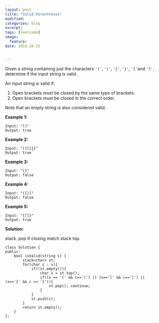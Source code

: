 ```yaml
---
layout: post
title: "Valid Parentheses"
modified:
categories: blog
excerpt:
tags: [leetcode]
image:
  feature:
date: 2019-10-23


---
```


Given a string containing just the characters `'('`, `')'`, `'{'`, `'}'`, `'['`and `']'`, determine if the input string is valid.

An input string is valid if:

1. Open brackets must be closed by the same type of brackets.
2. Open brackets must be closed in the correct order.

Note that an empty string is also considered valid.

**Example 1:**

```
Input: "()"
Output: true
```

**Example 2:**

```
Input: "()[]{}"
Output: true
```

**Example 3:**

```
Input: "(]"
Output: false
```

**Example 4:**

```
Input: "([)]"
Output: false
```

**Example 5:**

```
Input: "{[]}"
Output: true
```



**Solution:**

stack. pop if closing match stack top.

```
class Solution {
public:
    bool isValid(string s) {
        stack<char> st;
        for(char c : s){
            if(!st.empty()){
                char x = st.top();
                if((x == '(' && c==')') || (x=='[' && c==']') || (x=='{' && c == '}')){
                    st.pop(); continue;
                }
            }
            st.push(c);
        }
        return st.empty();
    }
};
```

